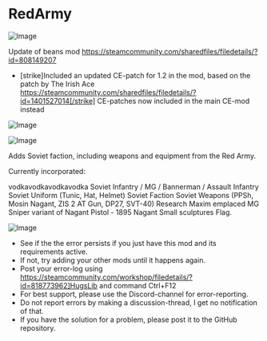 # RedArmy

![Image](https://i.imgur.com/buuPQel.png)

Update of beans mod
https://steamcommunity.com/sharedfiles/filedetails/?id=808149207

- [strike]Included an updated CE-patch for 1.2 in the mod, based on the patch by The Irish Ace
  https://steamcommunity.com/sharedfiles/filedetails/?id=1401527014[/strike] CE-patches now included in the main CE-mod instead

![Image](https://i.imgur.com/pufA0kM.png)

	
![Image](https://i.imgur.com/Z4GOv8H.png)


Adds Soviet faction, including weapons and equipment from the Red Army.

Currently incorporated:

vodkavodkavodkavodka
Soviet Infantry / MG / Bannerman / Assault Infantry
Soviet Uniform (Tunic, Hat, Helmet)
Soviet Faction
Soviet Weapons (PPSh, Mosin Nagant, ZIS 2 AT Gun, DP27, SVT-40)
Research
Maxim emplaced MG
Sniper variant of Nagant
Pistol - 1895 Nagant
Small sculptures
Flag.

![Image](https://i.imgur.com/PwoNOj4.png)



-  See if the the error persists if you just have this mod and its requirements active.
-  If not, try adding your other mods until it happens again.
-  Post your error-log using https://steamcommunity.com/workshop/filedetails/?id=818773962]HugsLib and command Ctrl+F12
-  For best support, please use the Discord-channel for error-reporting.
-  Do not report errors by making a discussion-thread, I get no notification of that.
-  If you have the solution for a problem, please post it to the GitHub repository.




